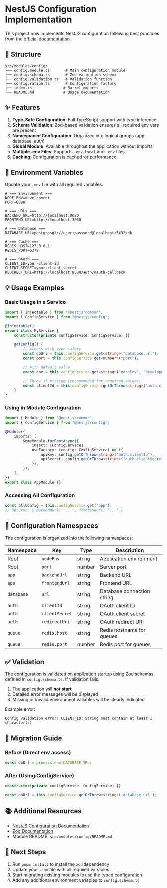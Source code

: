 # NestJS Configuration Implementation

This project now implements NestJS configuration following best practices from the [official documentation](https://docs.nestjs.com/techniques/configuration).

## 📁 Structure

```
src/modules/config/
├── config.module.ts       # Main configuration module
├── config.schema.ts       # Zod validation schema
├── config.validation.ts   # Validation function
├── configuration.ts       # Configuration factory
├── index.ts              # Barrel exports
└── README.md             # Usage documentation
```

## ✨ Features

1. **Type-Safe Configuration**: Full TypeScript support with type inference
2. **Schema Validation**: Zod-based validation ensures all required env vars are present
3. **Namespaced Configuration**: Organized into logical groups (app, database, auth)
4. **Global Module**: Available throughout the application without imports
5. **Multiple .env Files**: Supports `.env.local` and `.env` files
6. **Caching**: Configuration is cached for performance

## 📝 Environment Variables

Update your `.env` file with all required variables:

```env
# === Environment ===
NODE_ENV=development
PORT=8080

# === URLs ===
BACKEND_URL=http://localhost:8080
FRONTEND_URL=http://localhost:3000

# === Database ===
DATABASE_URL=postgresql://user:password@localhost:5432/db

# === Cache ===
REDIS_HOST=127.0.0.1
REDIS_PORT=6379

# === OAuth ===
CLIENT_ID=your-client-id
CLIENT_SECRET=your-client-secret
REDIRECT_URI=http://localhost:8080/auth/oauth-callback
```

## 💡 Usage Examples

### Basic Usage in a Service

```typescript
import { Injectable } from "@nestjs/common";
import { ConfigService } from "@nestjs/config";

@Injectable()
export class MyService {
	constructor(private configService: ConfigService) {}

	getConfig() {
		// Access with type safety
		const dbUrl = this.configService.get<string>("database.url");
		const port = this.configService.get<number>("port");

		// With default value
		const env = this.configService.get<string>("nodeEnv", "development");

		// Throw if missing (recommended for required values)
		const clientId = this.configService.getOrThrow<string>("auth.clientId");
	}
}
```

### Using in Module Configuration

```typescript
import { Module } from "@nestjs/common";
import { ConfigService } from "@nestjs/config";

@Module({
	imports: [
		SomeModule.forRootAsync({
			inject: [ConfigService],
			useFactory: (config: ConfigService) => ({
				apiKey: config.getOrThrow<string>("auth.clientId"),
				apiSecret: config.getOrThrow<string>("auth.clientSecret"),
			}),
		}),
	],
})
export class AppModule {}
```

### Accessing All Configuration

```typescript
const allConfig = this.configService.get("app");
// Returns: { backendUrl: '...', frontendUrl: '...' }
```

## 🔧 Configuration Namespaces

The configuration is organized into the following namespaces:

| Namespace  | Key            | Type   | Description                |
| ---------- | -------------- | ------ | -------------------------- |
| Root       | `nodeEnv`      | string | Application environment    |
| Root       | `port`         | number | Server port                |
| `app`      | `backendUrl`   | string | Backend URL                |
| `app`      | `frontendUrl`  | string | Frontend URL               |
| `database` | `url`          | string | Database connection string |
| `auth`     | `clientId`     | string | OAuth client ID            |
| `auth`     | `clientSecret` | string | OAuth client secret        |
| `auth`     | `redirectUri`  | string | OAuth redirect URI         |
| `queue`    | `redis.host`   | string | Redis hostname for queues  |
| `queue`    | `redis.port`   | number | Redis port for queues      |

## ✅ Validation

The configuration is validated on application startup using Zod schemas defined in `config.schema.ts`. If validation fails:

1. The application will **not start**
2. Detailed error messages will be displayed
3. Missing or invalid environment variables will be clearly indicated

Example error:

```
Config validation error: CLIENT_ID: String must contain at least 1 character(s)
```

## 🔄 Migration Guide

### Before (Direct env access)

```typescript
const dbUrl = process.env.DATABASE_URL;
```

### After (Using ConfigService)

```typescript
constructor(private configService: ConfigService) {}

const dbUrl = this.configService.getOrThrow<string>('database.url');
```

## 📚 Additional Resources

- [NestJS Configuration Documentation](https://docs.nestjs.com/techniques/configuration)
- [Zod Documentation](https://zod.dev)
- Module README: `src/modules/config/README.md`

## 🎯 Next Steps

1. Run `pnpm install` to install the `zod` dependency
2. Update your `.env` file with all required variables
3. Start migrating existing modules to use the typed configuration
4. Add any additional environment variables to `config.schema.ts`
